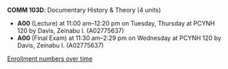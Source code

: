 **COMM 103D**: Documentary History & Theory (4 units)

- **A00** (Lecture) at 11:00 am–12:20 pm on Tuesday, Thursday at PCYNH 120 by Davis, Zeinabu I. (A02775637)
- **A00** (Final Exam) at 11:30 am–2:29 pm on Wednesday at PCYNH 120 by Davis, Zeinabu I. (A02775637)

[Enrollment numbers over time](./COMM103D.tsv)
